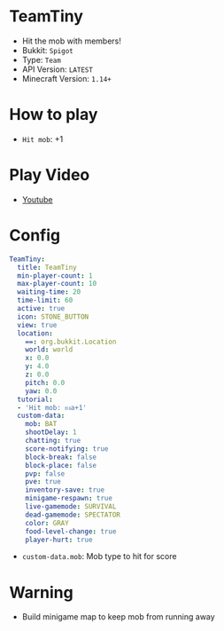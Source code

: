 # TeamTiny
- Hit the mob with members!
- Bukkit: `Spigot` <!--  Write bukkit, If event of minigame is only available in specific bukkit-->
- Type: `Team`
- API Version: `LATEST`
- Minecraft Version: `1.14+`

# How to play
- `Hit mob`: +1

# Play Video
- [Youtube](https://www.youtube.com/watch?v=ZQE_WaW3VTA&t=3s)

# Config
```yaml
TeamTiny:
  title: TeamTiny
  min-player-count: 1
  max-player-count: 10
  waiting-time: 20
  time-limit: 60
  active: true
  icon: STONE_BUTTON
  view: true
  location:
    ==: org.bukkit.Location
    world: world
    x: 0.0
    y: 4.0
    z: 0.0
    pitch: 0.0
    yaw: 0.0
  tutorial:
  - 'Hit mob: ยงa+1'
  custom-data:
    mob: BAT
    shootDelay: 1
    chatting: true
    score-notifying: true
    block-break: false
    block-place: false
    pvp: false
    pve: true
    inventory-save: true
    minigame-respawn: true
    live-gamemode: SURVIVAL
    dead-gamemode: SPECTATOR
    color: GRAY
    food-level-change: true
    player-hurt: true
```
- `custom-data.mob`: Mob type to hit for score

# Warning
<!-- 
- <e.g. - Avoid building with Brick_Block>
- <e.g. - Make sure PVP on>
- <e.g. - Player can die while playing> 
-->
- Build minigame map to keep mob from running away